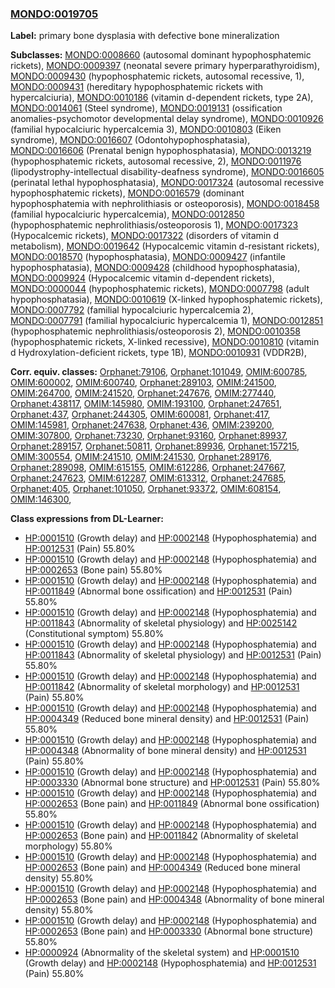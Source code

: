 
### [MONDO:0019705](http://purl.obolibrary.org/obo/MONDO_0019705)
**Label:** primary bone dysplasia with defective bone mineralization

**Subclasses:** [MONDO:0008660](http://purl.obolibrary.org/obo/MONDO_0008660) (autosomal dominant hypophosphatemic rickets), [MONDO:0009397](http://purl.obolibrary.org/obo/MONDO_0009397) (neonatal severe primary hyperparathyroidism), [MONDO:0009430](http://purl.obolibrary.org/obo/MONDO_0009430) (hypophosphatemic rickets, autosomal recessive, 1), [MONDO:0009431](http://purl.obolibrary.org/obo/MONDO_0009431) (hereditary hypophosphatemic rickets with hypercalciuria), [MONDO:0010186](http://purl.obolibrary.org/obo/MONDO_0010186) (vitamin d-dependent rickets, type 2A), [MONDO:0014061](http://purl.obolibrary.org/obo/MONDO_0014061) (Steel syndrome), [MONDO:0019131](http://purl.obolibrary.org/obo/MONDO_0019131) (ossification anomalies-psychomotor developmental delay syndrome), [MONDO:0010926](http://purl.obolibrary.org/obo/MONDO_0010926) (familial hypocalciuric hypercalcemia 3), [MONDO:0010803](http://purl.obolibrary.org/obo/MONDO_0010803) (Eiken syndrome), [MONDO:0016607](http://purl.obolibrary.org/obo/MONDO_0016607) (Odontohypophosphatasia), [MONDO:0016606](http://purl.obolibrary.org/obo/MONDO_0016606) (Prenatal benign hypophosphatasia), [MONDO:0013219](http://purl.obolibrary.org/obo/MONDO_0013219) (hypophosphatemic rickets, autosomal recessive, 2), [MONDO:0011976](http://purl.obolibrary.org/obo/MONDO_0011976) (lipodystrophy-intellectual disability-deafness syndrome), [MONDO:0016605](http://purl.obolibrary.org/obo/MONDO_0016605) (perinatal lethal hypophosphatasia), [MONDO:0017324](http://purl.obolibrary.org/obo/MONDO_0017324) (autosomal recessive hypophosphatemic rickets), [MONDO:0016579](http://purl.obolibrary.org/obo/MONDO_0016579) (dominant hypophosphatemia with nephrolithiasis or osteoporosis), [MONDO:0018458](http://purl.obolibrary.org/obo/MONDO_0018458) (familial hypocalciuric hypercalcemia), [MONDO:0012850](http://purl.obolibrary.org/obo/MONDO_0012850) (hypophosphatemic nephrolithiasis/osteoporosis 1), [MONDO:0017323](http://purl.obolibrary.org/obo/MONDO_0017323) (Hypocalcemic rickets), [MONDO:0017322](http://purl.obolibrary.org/obo/MONDO_0017322) (disorders of vitamin d metabolism), [MONDO:0019642](http://purl.obolibrary.org/obo/MONDO_0019642) (Hypocalcemic vitamin d-resistant rickets), [MONDO:0018570](http://purl.obolibrary.org/obo/MONDO_0018570) (hypophosphatasia), [MONDO:0009427](http://purl.obolibrary.org/obo/MONDO_0009427) (infantile hypophosphatasia), [MONDO:0009428](http://purl.obolibrary.org/obo/MONDO_0009428) (childhood hypophosphatasia), [MONDO:0009924](http://purl.obolibrary.org/obo/MONDO_0009924) (Hypocalcemic vitamin d-dependent rickets), [MONDO:0000044](http://purl.obolibrary.org/obo/MONDO_0000044) (hypophosphatemic rickets), [MONDO:0007798](http://purl.obolibrary.org/obo/MONDO_0007798) (adult hypophosphatasia), [MONDO:0010619](http://purl.obolibrary.org/obo/MONDO_0010619) (X-linked hypophosphatemic rickets), [MONDO:0007792](http://purl.obolibrary.org/obo/MONDO_0007792) (familial hypocalciuric hypercalcemia 2), [MONDO:0007791](http://purl.obolibrary.org/obo/MONDO_0007791) (familial hypocalciuric hypercalcemia 1), [MONDO:0012851](http://purl.obolibrary.org/obo/MONDO_0012851) (hypophosphatemic nephrolithiasis/osteoporosis 2), [MONDO:0010358](http://purl.obolibrary.org/obo/MONDO_0010358) (hypophosphatemic rickets, X-linked recessive), [MONDO:0010810](http://purl.obolibrary.org/obo/MONDO_0010810) (vitamin d Hydroxylation-deficient rickets, type 1B), [MONDO:0010931](http://purl.obolibrary.org/obo/MONDO_0010931) (VDDR2B), 

**Corr. equiv. classes:** [Orphanet:79106](http://www.orpha.net/ORDO/Orphanet_79106), [Orphanet:101049](http://www.orpha.net/ORDO/Orphanet_101049), [OMIM:600785](http://purl.obolibrary.org/obo/OMIM_600785), [OMIM:600002](http://purl.obolibrary.org/obo/OMIM_600002), [OMIM:600740](http://purl.obolibrary.org/obo/OMIM_600740), [Orphanet:289103](http://www.orpha.net/ORDO/Orphanet_289103), [OMIM:241500](http://purl.obolibrary.org/obo/OMIM_241500), [OMIM:264700](http://purl.obolibrary.org/obo/OMIM_264700), [OMIM:241520](http://purl.obolibrary.org/obo/OMIM_241520), [Orphanet:247676](http://www.orpha.net/ORDO/Orphanet_247676), [OMIM:277440](http://purl.obolibrary.org/obo/OMIM_277440), [Orphanet:438117](http://www.orpha.net/ORDO/Orphanet_438117), [OMIM:145980](http://purl.obolibrary.org/obo/OMIM_145980), [OMIM:193100](http://purl.obolibrary.org/obo/OMIM_193100), [Orphanet:247651](http://www.orpha.net/ORDO/Orphanet_247651), [Orphanet:437](http://www.orpha.net/ORDO/Orphanet_437), [Orphanet:244305](http://www.orpha.net/ORDO/Orphanet_244305), [OMIM:600081](http://purl.obolibrary.org/obo/OMIM_600081), [Orphanet:417](http://www.orpha.net/ORDO/Orphanet_417), [OMIM:145981](http://purl.obolibrary.org/obo/OMIM_145981), [Orphanet:247638](http://www.orpha.net/ORDO/Orphanet_247638), [Orphanet:436](http://www.orpha.net/ORDO/Orphanet_436), [OMIM:239200](http://purl.obolibrary.org/obo/OMIM_239200), [OMIM:307800](http://purl.obolibrary.org/obo/OMIM_307800), [Orphanet:73230](http://www.orpha.net/ORDO/Orphanet_73230), [Orphanet:93160](http://www.orpha.net/ORDO/Orphanet_93160), [Orphanet:89937](http://www.orpha.net/ORDO/Orphanet_89937), [Orphanet:289157](http://www.orpha.net/ORDO/Orphanet_289157), [Orphanet:50811](http://www.orpha.net/ORDO/Orphanet_50811), [Orphanet:89936](http://www.orpha.net/ORDO/Orphanet_89936), [Orphanet:157215](http://www.orpha.net/ORDO/Orphanet_157215), [OMIM:300554](http://purl.obolibrary.org/obo/OMIM_300554), [OMIM:241510](http://purl.obolibrary.org/obo/OMIM_241510), [OMIM:241530](http://purl.obolibrary.org/obo/OMIM_241530), [Orphanet:289176](http://www.orpha.net/ORDO/Orphanet_289176), [Orphanet:289098](http://www.orpha.net/ORDO/Orphanet_289098), [OMIM:615155](http://purl.obolibrary.org/obo/OMIM_615155), [OMIM:612286](http://purl.obolibrary.org/obo/OMIM_612286), [Orphanet:247667](http://www.orpha.net/ORDO/Orphanet_247667), [Orphanet:247623](http://www.orpha.net/ORDO/Orphanet_247623), [OMIM:612287](http://purl.obolibrary.org/obo/OMIM_612287), [OMIM:613312](http://purl.obolibrary.org/obo/OMIM_613312), [Orphanet:247685](http://www.orpha.net/ORDO/Orphanet_247685), [Orphanet:405](http://www.orpha.net/ORDO/Orphanet_405), [Orphanet:101050](http://www.orpha.net/ORDO/Orphanet_101050), [Orphanet:93372](http://www.orpha.net/ORDO/Orphanet_93372), [OMIM:608154](http://purl.obolibrary.org/obo/OMIM_608154), [OMIM:146300](http://purl.obolibrary.org/obo/OMIM_146300), 

**Class expressions from DL-Learner:**

- [HP:0001510](http://purl.obolibrary.org/obo/HP_0001510) (Growth delay) and [HP:0002148](http://purl.obolibrary.org/obo/HP_0002148) (Hypophosphatemia) and [HP:0012531](http://purl.obolibrary.org/obo/HP_0012531) (Pain) 55.80%
- [HP:0001510](http://purl.obolibrary.org/obo/HP_0001510) (Growth delay) and [HP:0002148](http://purl.obolibrary.org/obo/HP_0002148) (Hypophosphatemia) and [HP:0002653](http://purl.obolibrary.org/obo/HP_0002653) (Bone pain) 55.80%
- [HP:0001510](http://purl.obolibrary.org/obo/HP_0001510) (Growth delay) and [HP:0002148](http://purl.obolibrary.org/obo/HP_0002148) (Hypophosphatemia) and [HP:0011849](http://purl.obolibrary.org/obo/HP_0011849) (Abnormal bone ossification) and [HP:0012531](http://purl.obolibrary.org/obo/HP_0012531) (Pain) 55.80%
- [HP:0001510](http://purl.obolibrary.org/obo/HP_0001510) (Growth delay) and [HP:0002148](http://purl.obolibrary.org/obo/HP_0002148) (Hypophosphatemia) and [HP:0011843](http://purl.obolibrary.org/obo/HP_0011843) (Abnormality of skeletal physiology) and [HP:0025142](http://purl.obolibrary.org/obo/HP_0025142) (Constitutional symptom) 55.80%
- [HP:0001510](http://purl.obolibrary.org/obo/HP_0001510) (Growth delay) and [HP:0002148](http://purl.obolibrary.org/obo/HP_0002148) (Hypophosphatemia) and [HP:0011843](http://purl.obolibrary.org/obo/HP_0011843) (Abnormality of skeletal physiology) and [HP:0012531](http://purl.obolibrary.org/obo/HP_0012531) (Pain) 55.80%
- [HP:0001510](http://purl.obolibrary.org/obo/HP_0001510) (Growth delay) and [HP:0002148](http://purl.obolibrary.org/obo/HP_0002148) (Hypophosphatemia) and [HP:0011842](http://purl.obolibrary.org/obo/HP_0011842) (Abnormality of skeletal morphology) and [HP:0012531](http://purl.obolibrary.org/obo/HP_0012531) (Pain) 55.80%
- [HP:0001510](http://purl.obolibrary.org/obo/HP_0001510) (Growth delay) and [HP:0002148](http://purl.obolibrary.org/obo/HP_0002148) (Hypophosphatemia) and [HP:0004349](http://purl.obolibrary.org/obo/HP_0004349) (Reduced bone mineral density) and [HP:0012531](http://purl.obolibrary.org/obo/HP_0012531) (Pain) 55.80%
- [HP:0001510](http://purl.obolibrary.org/obo/HP_0001510) (Growth delay) and [HP:0002148](http://purl.obolibrary.org/obo/HP_0002148) (Hypophosphatemia) and [HP:0004348](http://purl.obolibrary.org/obo/HP_0004348) (Abnormality of bone mineral density) and [HP:0012531](http://purl.obolibrary.org/obo/HP_0012531) (Pain) 55.80%
- [HP:0001510](http://purl.obolibrary.org/obo/HP_0001510) (Growth delay) and [HP:0002148](http://purl.obolibrary.org/obo/HP_0002148) (Hypophosphatemia) and [HP:0003330](http://purl.obolibrary.org/obo/HP_0003330) (Abnormal bone structure) and [HP:0012531](http://purl.obolibrary.org/obo/HP_0012531) (Pain) 55.80%
- [HP:0001510](http://purl.obolibrary.org/obo/HP_0001510) (Growth delay) and [HP:0002148](http://purl.obolibrary.org/obo/HP_0002148) (Hypophosphatemia) and [HP:0002653](http://purl.obolibrary.org/obo/HP_0002653) (Bone pain) and [HP:0011849](http://purl.obolibrary.org/obo/HP_0011849) (Abnormal bone ossification) 55.80%
- [HP:0001510](http://purl.obolibrary.org/obo/HP_0001510) (Growth delay) and [HP:0002148](http://purl.obolibrary.org/obo/HP_0002148) (Hypophosphatemia) and [HP:0002653](http://purl.obolibrary.org/obo/HP_0002653) (Bone pain) and [HP:0011842](http://purl.obolibrary.org/obo/HP_0011842) (Abnormality of skeletal morphology) 55.80%
- [HP:0001510](http://purl.obolibrary.org/obo/HP_0001510) (Growth delay) and [HP:0002148](http://purl.obolibrary.org/obo/HP_0002148) (Hypophosphatemia) and [HP:0002653](http://purl.obolibrary.org/obo/HP_0002653) (Bone pain) and [HP:0004349](http://purl.obolibrary.org/obo/HP_0004349) (Reduced bone mineral density) 55.80%
- [HP:0001510](http://purl.obolibrary.org/obo/HP_0001510) (Growth delay) and [HP:0002148](http://purl.obolibrary.org/obo/HP_0002148) (Hypophosphatemia) and [HP:0002653](http://purl.obolibrary.org/obo/HP_0002653) (Bone pain) and [HP:0004348](http://purl.obolibrary.org/obo/HP_0004348) (Abnormality of bone mineral density) 55.80%
- [HP:0001510](http://purl.obolibrary.org/obo/HP_0001510) (Growth delay) and [HP:0002148](http://purl.obolibrary.org/obo/HP_0002148) (Hypophosphatemia) and [HP:0002653](http://purl.obolibrary.org/obo/HP_0002653) (Bone pain) and [HP:0003330](http://purl.obolibrary.org/obo/HP_0003330) (Abnormal bone structure) 55.80%
- [HP:0000924](http://purl.obolibrary.org/obo/HP_0000924) (Abnormality of the skeletal system) and [HP:0001510](http://purl.obolibrary.org/obo/HP_0001510) (Growth delay) and [HP:0002148](http://purl.obolibrary.org/obo/HP_0002148) (Hypophosphatemia) and [HP:0012531](http://purl.obolibrary.org/obo/HP_0012531) (Pain) 55.80%


